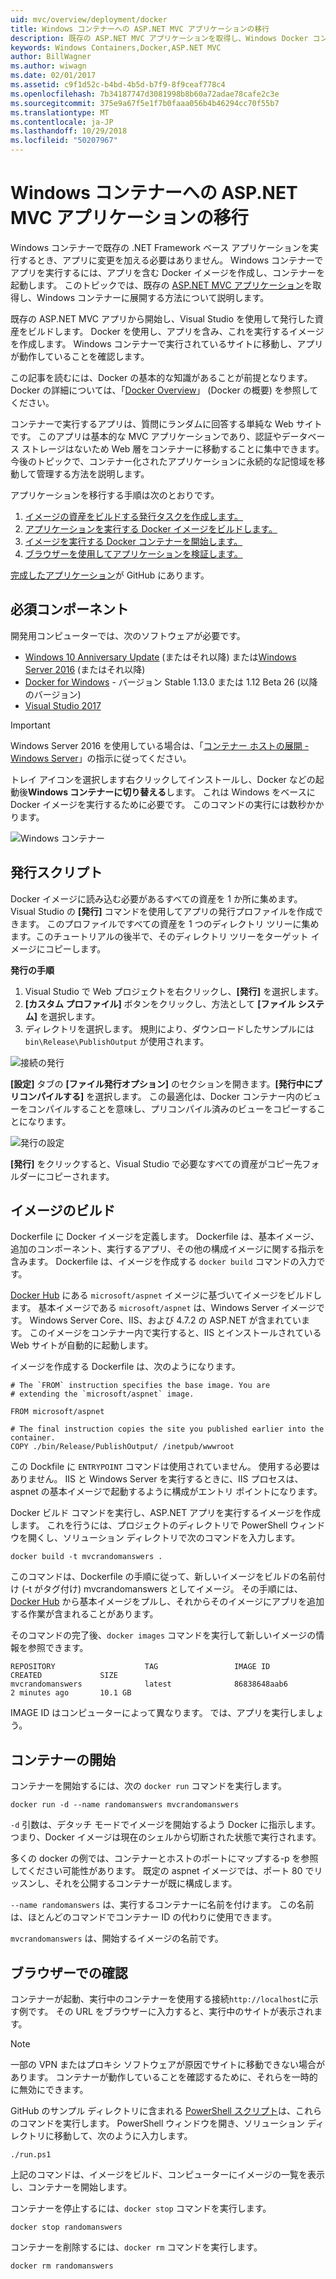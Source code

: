 ```yaml
---
uid: mvc/overview/deployment/docker
title: Windows コンテナーへの ASP.NET MVC アプリケーションの移行
description: 既存の ASP.NET MVC アプリケーションを取得し、Windows Docker コンテナーで実行する方法について説明します。
keywords: Windows Containers,Docker,ASP.NET MVC
author: BillWagner
ms.author: wiwagn
ms.date: 02/01/2017
ms.assetid: c9f1d52c-b4bd-4b5d-b7f9-8f9ceaf778c4
ms.openlocfilehash: 7b34187747d3081998b8b60a72adae78cafe2c3e
ms.sourcegitcommit: 375e9a67f5e1f7b0faaa056b4b46294cc70f55b7
ms.translationtype: MT
ms.contentlocale: ja-JP
ms.lasthandoff: 10/29/2018
ms.locfileid: "50207967"
---
```

# <a name="migrating-aspnet-mvc-applications-to-windows-containers"></a>Windows コンテナーへの ASP.NET MVC アプリケーションの移行

Windows コンテナーで既存の .NET Framework ベース アプリケーションを実行するとき、アプリに変更を加える必要はありません。 Windows コンテナーでアプリを実行するには、アプリを含む Docker イメージを作成し、コンテナーを起動します。 このトピックでは、既存の [ASP.NET MVC アプリケーション](http://www.asp.net/mvc)を取得し、Windows コンテナーに展開する方法について説明します。

既存の ASP.NET MVC アプリから開始し、Visual Studio を使用して発行した資産をビルドします。 Docker を使用し、アプリを含み、これを実行するイメージを作成します。 Windows コンテナーで実行されているサイトに移動し、アプリが動作していることを確認します。

この記事を読むには、Docker の基本的な知識があることが前提となります。 Docker の詳細については、「[Docker Overview](https://docs.docker.com/engine/understanding-docker/)」 (Docker の概要) を参照してください。

コンテナーで実行するアプリは、質問にランダムに回答する単純な Web サイトです。 このアプリは基本的な MVC アプリケーションであり、認証やデータベース ストレージはないため Web 層をコンテナーに移動することに集中できます。 今後のトピックで、コンテナー化されたアプリケーションに永続的な記憶域を移動して管理する方法を説明します。

アプリケーションを移行する手順は次のとおりです。

1. [イメージの資産をビルドする発行タスクを作成します。](#publish-script)
1. [アプリケーションを実行する Docker イメージをビルドします。](#build-the-image)
1. [イメージを実行する Docker コンテナーを開始します。](#start-a-container)
1. [ブラウザーを使用してアプリケーションを検証します。](#verify-in-the-browser)

[完成したアプリケーション](https://github.com/dotnet/samples/tree/master/framework/docker/MVCRandomAnswerGenerator)が GitHub にあります。

## <a name="prerequisites"></a>必須コンポーネント

開発用コンピューターでは、次のソフトウェアが必要です。

- [Windows 10 Anniversary Update](https://www.microsoft.com/software-download/windows10/) (またはそれ以降) または[Windows Server 2016](https://www.microsoft.com/cloud-platform/windows-server) (またはそれ以降)
- [Docker for Windows](https://docs.docker.com/docker-for-windows/) - バージョン Stable 1.13.0 または 1.12 Beta 26 (以降のバージョン)
- [Visual Studio 2017](https://visualstudio.microsoft.com/downloads/?utm_medium=microsoft&utm_source=docs.microsoft.com&utm_campaign=button+cta&utm_content=download+vs2017)

> [!IMPORTANT]
> Windows Server 2016 を使用している場合は、「[コンテナー ホストの展開 - Windows Server](https://msdn.microsoft.com/virtualization/windowscontainers/deployment/deployment)」の指示に従ってください。

トレイ アイコンを選択します右クリックしてインストールし、Docker などの起動後**Windows コンテナーに切り替える**します。 これは Windows をベースに Docker イメージを実行するために必要です。 このコマンドの実行には数秒かかります。

![Windows コンテナー][windows-container]

## <a name="publish-script"></a>発行スクリプト

Docker イメージに読み込む必要があるすべての資産を 1 か所に集めます。 Visual Studio の **[発行]** コマンドを使用してアプリの発行プロファイルを作成できます。 このプロファイルですべての資産を 1 つのディレクトリ ツリーに集めます。このチュートリアルの後半で、そのディレクトリ ツリーをターゲット イメージにコピーします。

**発行の手順**

1. Visual Studio で Web プロジェクトを右クリックし、**[発行]** を選択します。
1. **[カスタム プロファイル]** ボタンをクリックし、方法として **[ファイル システム]** を選択します。
1. ディレクトリを選択します。 規則により、ダウンロードしたサンプルには `bin\Release\PublishOutput` が使用されます。

![接続の発行][publish-connection]

**[設定]** タブの **[ファイル発行オプション]** のセクションを開きます。**[発行中にプリコンパイルする]** を選択します。 この最適化は、Docker コンテナー内のビューをコンパイルすることを意味し、プリコンパイル済みのビューをコピーすることになります。

![発行の設定][publish-settings]

**[発行]** をクリックすると、Visual Studio で必要なすべての資産がコピー先フォルダーにコピーされます。

## <a name="build-the-image"></a>イメージのビルド

Dockerfile に Docker イメージを定義します。 Dockerfile は、基本イメージ、追加のコンポーネント、実行するアプリ、その他の構成イメージに関する指示を含みます。  Dockerfile は、イメージを作成する `docker build` コマンドの入力です。

[Docker Hub](https://hub.docker.com/r/microsoft/aspnet/) にある `microsoft/aspnet` イメージに基づいてイメージをビルドします。
基本イメージである `microsoft/aspnet` は、Windows Server イメージです。 Windows Server Core、IIS、および 4.7.2 の ASP.NET が含まれています。 このイメージをコンテナー内で実行すると、IIS とインストールされている Web サイトが自動的に起動します。

イメージを作成する Dockerfile は、次のようになります。

```console
# The `FROM` instruction specifies the base image. You are
# extending the `microsoft/aspnet` image.

FROM microsoft/aspnet

# The final instruction copies the site you published earlier into the container.
COPY ./bin/Release/PublishOutput/ /inetpub/wwwroot
```

この Dockfile に `ENTRYPOINT` コマンドは使用されていません。 使用する必要はありません。 IIS と Windows Server を実行するときに、IIS プロセスは、aspnet の基本イメージで起動するように構成がエントリ ポイントになります。

Docker ビルド コマンドを実行し、ASP.NET アプリを実行するイメージを作成します。 これを行うには、プロジェクトのディレクトリで PowerShell ウィンドウを開くし、ソリューション ディレクトリで次のコマンドを入力します。

```console
docker build -t mvcrandomanswers .
```

このコマンドは、Dockerfile の手順に従って、新しいイメージをビルドの名前付け (-t がタグ付け) mvcrandomanswers としてイメージ。 その手順には、[Docker Hub](http://hub.docker.com) から基本イメージをプルし、それからそのイメージにアプリを追加する作業が含まれることがあります。

そのコマンドの完了後、`docker images` コマンドを実行して新しいイメージの情報を参照できます。

```console
REPOSITORY                    TAG                 IMAGE ID            CREATED             SIZE
mvcrandomanswers              latest              86838648aab6        2 minutes ago       10.1 GB
```

IMAGE ID はコンピューターによって異なります。 では、アプリを実行しましょう。

## <a name="start-a-container"></a>コンテナーの開始

コンテナーを開始するには、次の `docker run` コマンドを実行します。

```console
docker run -d --name randomanswers mvcrandomanswers
```

`-d` 引数は、デタッチ モードでイメージを開始するよう Docker に指示します。 つまり、Docker イメージは現在のシェルから切断された状態で実行されます。

多くの docker の例では、コンテナーとホストのポートにマップする-p を参照してください可能性があります。 既定の aspnet イメージでは、ポート 80 でリッスンし、それを公開するコンテナーが既に構成します。

`--name randomanswers` は、実行するコンテナーに名前を付けます。 この名前は、ほとんどのコマンドでコンテナー ID の代わりに使用できます。

`mvcrandomanswers` は、開始するイメージの名前です。

## <a name="verify-in-the-browser"></a>ブラウザーでの確認

コンテナーが起動、実行中のコンテナーを使用する接続`http://localhost`に示す例です。 その URL をブラウザーに入力すると、実行中のサイトが表示されます。

> [!NOTE]
> 一部の VPN またはプロキシ ソフトウェアが原因でサイトに移動できない場合があります。
> コンテナーが動作していることを確認するために、それらを一時的に無効にできます。

GitHub のサンプル ディレクトリに含まれる [PowerShell スクリプト](https://github.com/dotnet/samples/blob/master/framework/docker/MVCRandomAnswerGenerator/run.ps1)は、これらのコマンドを実行します。 PowerShell ウィンドウを開き、ソリューション ディレクトリに移動して、次のように入力します。

```console
./run.ps1
```

上記のコマンドは、イメージをビルド、コンピューターにイメージの一覧を表示し、コンテナーを開始します。

コンテナーを停止するには、`docker stop` コマンドを実行します。

```console
docker stop randomanswers
```

コンテナーを削除するには、`docker rm` コマンドを実行します。

```console
docker rm randomanswers
```

[windows-container]: media/aspnetmvc/SwitchContainer.png "Windows コンテナーへの切り替え"
[publish-connection]: media/aspnetmvc/PublishConnection.png "ファイル システムへの発行"
[publish-settings]: media/aspnetmvc/PublishSettings.png "発行の設定"

